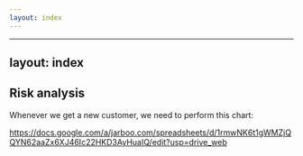 ```yaml
---
layout: index
---
```



---
layout: index
---


Risk analysis
--------------------------

Whenever we get a new customer, we need to perform this chart:

https://docs.google.com/a/jarboo.com/spreadsheets/d/1rmwNK6t1gWMZjQQYN62aaZx6XJ46Ic22HKD3AyHuaIQ/edit?usp=drive_web